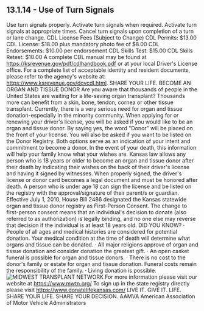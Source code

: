 ## 13.1.14 - Use of Turn Signals
Use turn signals properly. Activate turn signals when required. Activate turn signals at appropriate times. Cancel turn signals upon completion of a turn or lane change.
CDL License Fees (Subject to Change) CDL Permits: $13.00 CDL License: $18.00 plus mandatory photo fee of $8.00 CDL Endorsements: $10.00 per endorsement CDL Skills Test: $15.00
CDL Skills Retest: $10.00
A complete CDL manual may be found at https://ksrevenue.gov/pdf/cdlhandbook.pdf or at your local Driver's License office.
For a complete list of acceptable identity and resident documents, please refer to the agency's website at: https://www.ksrevenue.gov/dovcdl.html.
SHARE YOUR LIFE. BECOME AN ORGAN AND TISSUE DONOR
Are you aware that thousands of people in the United States are waiting for a life-saving organ transplant? Thousands more can benefit from a skin, bone, tendon, cornea or other tissue transplant. Currently, there is a very serious need for organ and tissue donation-especially in the minority community.
When applying for or renewing your driver's license, you will be asked if you would like to be an organ and tissue donor. By saying yes, the word "Donor" will be placed on the front of your license. You will also be asked if you want to be listed on the Donor Registry. Both options serve as an indication of your intent and commitment to become a donor. In the event of your death, this information will help your family know what your wishes are.
Kansas law allows any person who is 18 years or older to become an organ and tissue donor after their death by indicating their wishes on the back of their driver's license and having it signed by witnesses. When properly signed, the driver's license or donor card becomes a legal document and must be honored after death. A person who is under age 18 can sign the license and be listed on the registry with the approval/signature of their parent/s or guardian.
Effective July 1, 2010, House Bill 2486 designated the Kansas statewide organ and tissue donor registry as First-Person Consent. The change to first-person consent means that an individual's decision to donate (also referred to as authorization) is legally binding, and no one else may reverse that decision if the individual is at least 18 years old.
DID YOU KNOW?
· People of all ages and medical histories are considered for potential donation. Your medical condition at the time of death will determine what organs and tissue can be donated.
· All major religions approve of organ and tissue donation and consider donation the greatest gift.
· An open casket funeral is possible for organ and tissue donors.
· There is no cost to the donor's family or estate for organ and tissue donation. Funeral costs remain the responsibility of the family.
· Living donation is possible.
![MIDWEST TRANSPLANT NETWORK]()
For more information please visit our website at https://www.mwtn.org/ To sign up in the state registry directly please visit https://www.donatelifekansas.com/ LIVE IT. GIVE IT. LIFE. SHARE YOUR LIFE.
SHARE YOUR DECISION.
AAMVA
American Association of Motor Vehicle Administrators